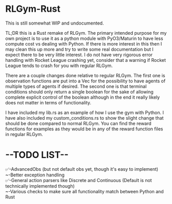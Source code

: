 # RLGym-Rust <br />

This is still somewhat WIP and undocumented. <br />

TL;DR this is a Rust remake of RLGym. The primary intended purpose for my own project is to use it as a python module with PyO3/Maturin to have less compute cost vs dealing with Python. If there is more interest in this then I may clean this up more and try to write some real documentation but I expect there to be very little interest. I do not have very rigorous error handling with Rocket League crashing yet, consider that a warning if Rocket League tends to crash for you with regular RLGym. <br />

There are a couple changes done relative to regular RLGym. The first one is observation functions are put into a Vec for the possibility to have agents of multiple types of agents if desired. The second one is that terminal conditions should only return a single boolean for the sake of allowing complete explicit control of the boolean although in the end it really likely does not matter in terms of functionality. <br />

I have included my lib.rs as an example of how I use the gym with Python. I have also included my custom_conditions.rs to show the slight change that should be done compared to normal RLGym. You can find the reward functions for examples as they would be in any of the reward function files in regular RLGym. <br />

# --TODO LIST--
✅-AdvancedObs (but not default obs yet, though it's easy to implement) <br />
~-Better exception handling <br />
✅-General action parsers like Discrete and Continuous (Default is not technically implemented though) <br />
~-Various checks to make sure all functionality match between Python and Rust <br />
